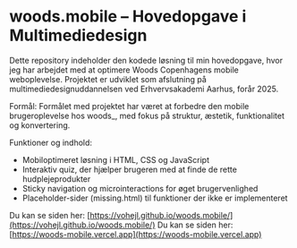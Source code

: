 # woods.mobile – Hovedopgave i Multimediedesign

Dette repository indeholder den kodede løsning til min hovedopgave, hvor jeg har arbejdet med at optimere Woods Copenhagens mobile weboplevelse. Projektet er udviklet som afslutning på multimediedesignuddannelsen ved Erhvervsakademi Aarhus, forår 2025.

Formål: 
Formålet med projektet har været at forbedre den mobile brugeroplevelse hos woods_, med fokus på struktur, æstetik, funktionalitet og konvertering.

Funktioner og indhold: 
- Mobiloptimeret løsning i HTML, CSS og JavaScript
- Interaktiv quiz, der hjælper brugeren med at finde de rette hudplejeprodukter
- Sticky navigation og microinteractions for øget brugervenlighed
- Placeholder-sider (missing.html) til funktioner der ikke er implementeret

Du kan se siden her:   [https://vohejl.github.io/woods.mobile/](https://vohejl.github.io/woods.mobile/)
Du kan se siden her: [https://woods-mobile.vercel.app](https://woods-mobile.vercel.app) 



